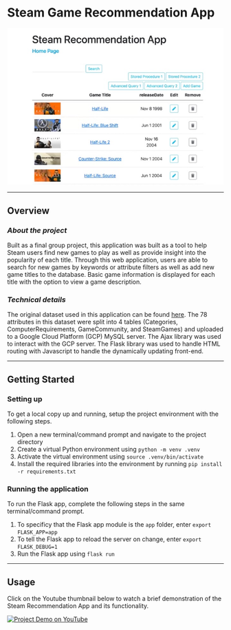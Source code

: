 # **Steam Game Recommendation App**
![Application Homepage](/homepage.jpg)

---
## **Overview** 
### *About the project*
Built as a final group project, this application was built as a tool to help Steam users find new games to play as well as provide insight into the popularity of each title. Through this web application, users are able to search for new games by keywords or attribute filters as well as add new game titles to the database. Basic game information is displayed for each title with the option to view a game description.  

### *Technical details*
The original dataset used in this application can be found [here](https://data.world/craigkelly/steam-game-data). The 78 attributes in this dataset were split into 4 tables (Categories, ComputerRequirements, GameCommunity, and SteamGames) and uploaded to a Google Cloud Platform (GCP) MySQL server. The Ajax library was used to interact with the GCP server. The Flask library was used to handle HTML routing with Javascript to handle the dynamically updating front-end. 

---
## **Getting Started**
### Setting up
To get a local copy up and running, setup the project environment with the following steps. 
1. Open a new terminal/command prompt and navigate to the project directory
2. Create a virtual Python environment using `python -m venv .venv`
3. Activate the virtual environment using `source .venv/bin/activate`
4. Install the required libraries into the environment by running `pip install -r requirements.txt`

### Running the application
To run the Flask app, complete the following steps in the same terminal/command prompt. 
1. To specificy that the Flask app module is the `app` folder, enter `export FLASK_APP=app`
2. To tell the Flask app to reload the server on change, enter `export FLASK_DEBUG=1`
3. Run the Flask app using `flask run`

---
## **Usage** 
Click on the Youtube thumbnail below to watch a brief demonstration of the Steam Recommendation App and its functionality. 

<a href="https://youtu.be/eztPFbncCXY">
  <img src="https://img.youtube.com/vi/eztPFbncCXY/0.jpg" alt="Project Demo on YouTube">
</a>

